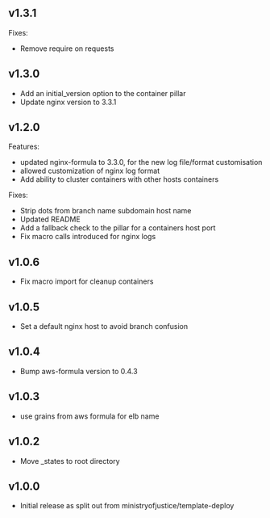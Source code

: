 ## v1.3.1

Fixes:
* Remove require on requests

## v1.3.0

* Add an initial_version option to the container pillar
* Update nginx version to 3.3.1

## v1.2.0

Features:
* updated nginx-formula to 3.3.0, for the new log file/format customisation
* allowed customization of nginx log format
* Add ability to cluster containers with other hosts containers

Fixes:
* Strip dots from branch name subdomain host name
* Updated README
* Add a fallback check to the pillar for a containers host port
* Fix macro calls introduced for nginx logs

## v1.0.6

* Fix macro import for cleanup containers

## v1.0.5

* Set a default nginx host to avoid branch confusion

## v1.0.4

* Bump aws-formula version to 0.4.3

## v1.0.3

* use grains from aws formula for elb name

## v1.0.2

* Move _states to root directory

## v1.0.0

* Initial release as split out from ministryofjustice/template-deploy
